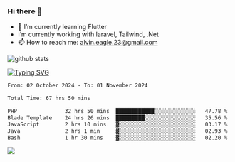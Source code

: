 ### Hi there 👋
- 🌱 I’m currently learning Flutter
-  I’m currently working with laravel, Tailwind, .Net
- 📫 How to reach me: alvin.eagle.23@gmail.com



![github stats](https://github-readme-stats.vercel.app/api?username=alvnfaiz&show_icons=true)


[![Typing SVG](http://readme-typing-svg.herokuapp.com?font=Montserrat&color=%2336BCF7&duration=4000&center=true&lines=Alvin+Faiz;Fullstack+Developer;PHP%2C+Java%2C+Javascript%2C+Python;Laravel%2C+Vue%202%2C+Tailwind%2C+Bootstrap)](https://git.io/typing-svg)

<!--[![Alvnfaiz wakatime stats](https://github-readme-stats.vercel.app/api/wakatime?username=alvnfaiz&layout=compact&theme=dracula)](https://github.com/anuraghazra/github-readme-stats)

<!--START_SECTION:waka-->

```txt
From: 02 October 2024 - To: 01 November 2024

Total Time: 67 hrs 50 mins

PHP               32 hrs 50 mins  ████████████░░░░░░░░░░░░░   47.78 %
Blade Template    24 hrs 26 mins  █████████░░░░░░░░░░░░░░░░   35.56 %
JavaScript        2 hrs 10 mins   ▓░░░░░░░░░░░░░░░░░░░░░░░░   03.17 %
Java              2 hrs 1 min     ▓░░░░░░░░░░░░░░░░░░░░░░░░   02.93 %
Bash              1 hr 30 mins    ▓░░░░░░░░░░░░░░░░░░░░░░░░   02.20 %
```

<!--END_SECTION:waka-->

  <!-- Change the `github-readme-stats.anuraghazra1.vercel.app` to `github-readme-stats.vercel.app`  -->
  <img align="center" src="https://github-readme-stats.anuraghazra1.vercel.app/api/top-langs/?username=alvnfaiz&layout=compact" />
<!--
**alvnfaiz/alvnfaiz** is a ✨ _special_ ✨ repository because its `README.md` (this file) appears on your GitHub profile.

Here are some ideas to get you started:

- 🔭 I’m currently working on ...
- 🌱 I’m currently learning ...
- 👯 I’m looking to collaborate on ...
- 🤔 I’m looking for help with ...
- 💬 Ask me about ...
- 📫 How to reach me: ...
- 😄 Pronouns: ...
- ⚡ Fun fact: ...
-->

